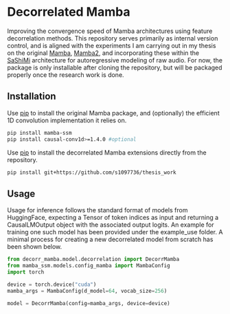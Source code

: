 # Decorrelated Mamba

Improving the convergence speed of Mamba architectures using feature decorrelation methods. This repository serves primarily as internal version control, and is aligned with the experiments I am carrying out in my thesis on the original [Mamba](https://arxiv.org/abs/2312.00752), [Mamba2](https://arxiv.org/abs/2405.21060), and incorporating these within the [SaShiMi](https://arxiv.org/pdf/2202.09729) architecture for autoregressive modeling of raw audio. For now, the package is only installable after cloning the repository, but will be packaged properly once the research work is done. 

## Installation

Use [pip](https://pip.pypa.io/en/stable/) to install the original Mamba package, and (optionally) the efficient 1D convolution implementation it relies on.

```bash
pip install mamba-ssm
pip install causal-conv1d>=1.4.0 #optional
```

Use [pip](https://pip.pypa.io/en/stable/) to install the decorrelated Mamba extensions directly from the repository.

```bash
pip install git+https://github.com/s1097736/thesis_work
```

## Usage

Usage for inference follows the standard format of models from HuggingFace, expecting a Tensor of token indices as input and returning a CausalLMOutput object with the associated output logits. An example for training one such model has been provided under the example_use folder. A minimal process for creating a new decorrelated model from scratch has been shown below.

```python
from decorr_mamba.model.decorrelation import DecorrMamba
from mamba_ssm.models.config_mamba import MambaConfig
import torch

device = torch.device("cuda")
mamba_args = MambaConfig(d_model=64, vocab_size=256)

model = DecorrMamba(config=mamba_args, device=device)
```
